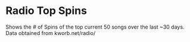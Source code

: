 # Radio Top Spins

 Shows the # of Spins of the top current 50 songs over the last ~30 days.
 Data obtained from kworb.net/radio/
